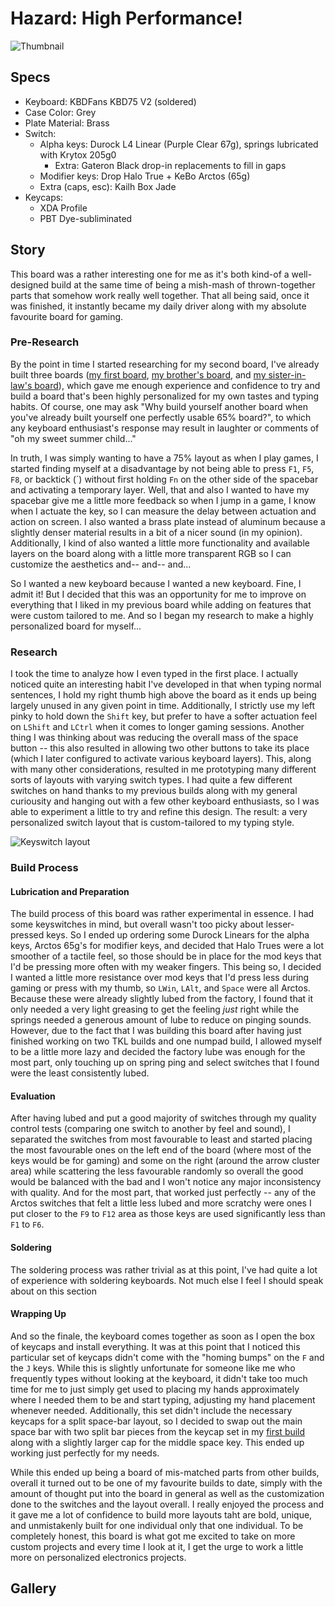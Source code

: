 # Hazard: High Performance!

<!-- post thumbnail picture here -->

![Thumbnail]()

## Specs

- Keyboard: KBDFans KBD75 V2 (soldered)
- Case Color: Grey
- Plate Material: Brass
- Switch:
	- Alpha keys: Durock L4 Linear (Purple Clear 67g), springs lubricated with Krytox 205g0
		- Extra: Gateron Black drop-in replacements to fill in gaps
	- Modifier keys: Drop Halo True + KeBo Arctos (65g)
	- Extra (caps, esc): Kailh Box Jade
- Keycaps:
	- XDA Profile
	- PBT Dye-subliminated

## Story

This board was a rather interesting one for me as it's both kind-of a well-designed build at the same time of being a mish-mash of thrown-together parts that somehow work really well together. That all being said, once it was finished, it instantly became my daily driver along with my absolute favourite board for gaming.

### Pre-Research

By the point in time I started researching for my second board, I've already built three boards ([my first board](Honey%20Smooth.md), [my brother's board](), and [my sister-in-law's board]()), which gave me enough experience and confidence to try and build a board that's been highly personalized for my own tastes and typing habits. Of course, one may ask "Why build yourself another board when you've already built yourself one perfectly usable 65% board?", to which any keyboard enthusiast's response may result in laughter or comments of "oh my sweet summer child..."

In truth, I was simply wanting to have a 75% layout as when I play games, I started finding myself at a disadvantage by not being able to press `F1`, `F5`, `F8`, or backtick (\`) without first holding `Fn` on the other side of the spacebar and activating a temporary layer. Well, that and also I wanted to have my spacebar give me a little more feedback so when I jump in a game, I know when I actuate the key, so I can measure the delay between actuation and action on screen. I also wanted a brass plate instead of aluminum because a slightly denser material results in a bit of a nicer sound (in my opinion). Additionally, I kind of also wanted a little more functionality and available layers on the board along with a little more transparent RGB so I can customize the aesthetics and-- and-- and...

So I wanted a new keyboard because I wanted a new keyboard. Fine, I admit it! But I decided that this was an opportunity for me to improve on everything that I liked in my previous board while adding on features that were custom tailored to me. And so I began my research to make a highly personalized board for myself...

### Research

I took the time to analyze how I even typed in the first place. I actually noticed quite an interesting habit I've developed in that when typing normal sentences, I hold my right thumb high above the board as it ends up being largely unused in any given point in time. Additionally, I strictly use my left pinky to hold down the `Shift` key, but prefer to have a softer actuation feel on `LShift` and `LCtrl` when it comes to longer gaming sessions. Another thing I was thinking about was reducing the overall mass of the space button -- this also resulted in allowing two other buttons to take its place (which I later configured to activate various keyboard layers). This, along with many other considerations, resulted in me prototyping many different sorts of layouts with varying switch types. I had quite a few different switches on hand thanks to my previous builds along with my general curiousity and hanging out with a few other keyboard enthusiasts, so I was able to experiment a little to try and refine this design. The result: a very personalized switch layout that is custom-tailored to my typing style.

![Keyswitch layout]()

### Build Process

#### Lubrication and Preparation

The build process of this board was rather experimental in essence. I had some keyswitches in mind, but overall wasn't too picky about lesser-pressed keys. So I ended up ordering some Durock Linears for the alpha keys, Arctos 65g's for modifier keys, and decided that Halo Trues were a lot smoother of a tactile feel, so those should be in place for the mod keys that I'd be pressing more often with my weaker fingers. This being so, I decided I wanted a little more resistance over mod keys that I'd press less during gaming or press with my thumb, so `LWin`, `LAlt`, and `Space` were all Arctos. Because these were already slightly lubed from the factory, I found that it only needed a very light greasing to get the feeling _just_ right while the springs needed a generous amount of lube to reduce on pinging sounds. However, due to the fact that I was building this board after having just finished working on two TKL builds and one numpad build, I allowed myself to be a little more lazy and decided the factory lube was enough for the most part, only touching up on spring ping and select switches that I found were the least consistently lubed.

#### Evaluation

After having lubed and put a good majority of switches through my quality control tests (comparing one switch to another by feel and sound), I separated the switches from most favourable to least and started placing the most favourable ones on the left end of the board (where most of the keys would be for gaming) and some on the right (around the arrow cluster area) while scattering the less favourable randomly so overall the good would be balanced with the bad and I won't notice any major inconsistency with quality. And for the most part, that worked just perfectly -- any of the Arctos switches that felt a little less lubed and more scratchy were ones I put closer to the `F9` to `F12` area as those keys are used significantly less than `F1` to `F6`.

#### Soldering

The soldering process was rather trivial as at this point, I've had quite a lot of experience with soldering keyboards. Not much else I feel I should speak about on this section

#### Wrapping Up

And so the finale, the keyboard comes together as soon as I open the box of keycaps and install everything. It was at this point that I noticed this particular set of keycaps didn't come with the "homing bumps" on the `F` and the `J` keys. While this is slightly unfortunate for someone like me who frequently types without looking at the keyboard, it didn't take too much time for me to just simply get used to placing my hands approximately where I needed them to be and start typing, adjusting my hand placement whenever needed. Additionally, this set didn't include the necessary keycaps for a split space-bar layout, so I decided to swap out the main space bar with two split bar pieces from the keycap set in my [first build](Honey%20Smooth.md) along with a slightly larger cap for the middle space key. This ended up working just perfectly for my needs.

While this ended up being a board of mis-matched parts from other builds, overall it turned out to be one of my favourite builds to date, simply with the amount of thought put into the board in general as well as the customization done to the switches and the layout overall. I really enjoyed the process and it gave me a lot of confidence to build more layouts taht are bold, unique, and unmistakenly built for one individual only that one individual. To be completely honest, this board is what got me excited to take on more custom projects and every time I look at it, I get the urge to work a little more on personalized electronics projects.

## Gallery

![]()

![]()

![]()
